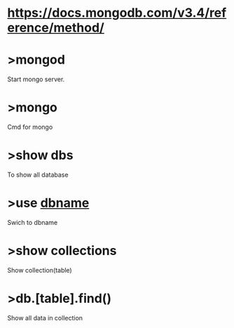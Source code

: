 # https://docs.mongodb.com/v3.4/reference/method/
# >mongod
Start mongo server.
# >mongo
Cmd for mongo
# >show dbs
To show all database
# >use [dbname](user)
Swich to dbname
# >show collections
Show collection(table)
# >db.[table].find()
Show all data in collection


